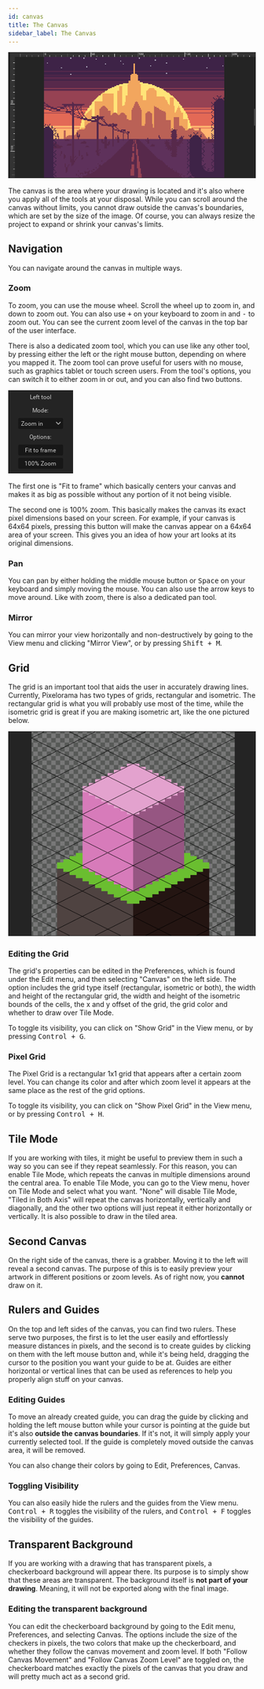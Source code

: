 ```yaml
---
id: canvas
title: The Canvas
sidebar_label: The Canvas
---
```


![Pixelorama's Canvas](../../../static/img/canvas.png)

The canvas is the area where your drawing is located and it's also where you apply all of the tools at your disposal. While you can scroll around the canvas without limits, you cannot draw outside the canvas's boundaries, which are set by the size of the image. Of course, you can always resize the project to expand or shrink your canvas's limits.

## Navigation
You can navigate around the canvas in multiple ways.

### Zoom
To zoom, you can use the mouse wheel. Scroll the wheel up to zoom in, and down to zoom out. You can also use <kbd>+</kbd> on your keyboard to zoom in and <kbd>-</kbd> to zoom out. You can see the current zoom level of the canvas in the top bar of the user interface.

There is also a dedicated zoom tool, which you can use like any other tool, by pressing either the left or the right mouse button, depending on where you mapped it. The zoom tool can prove useful for users with no mouse, such as graphics tablet or touch screen users. From the tool's options, you can switch it to either zoom in or out, and you can also find two buttons.

![Zoom tool options](../../../static/img/tooloptions_zoom.png)

The first one is "Fit to frame" which basically centers your canvas and makes it as big as possible without any portion of it not being visible.

The second one is 100% zoom. This basically makes the canvas its exact pixel dimensions based on your screen. For example, if your canvas is 64x64 pixels, pressing this button will make the canvas appear on a 64x64 area of your screen. This gives you an idea of how your art looks at its original dimensions.

### Pan
You can pan by either holding the middle mouse button or <kbd>Space</kbd> on your keyboard and simply moving the mouse. You can also use the arrow keys to move around. Like with zoom, there is also a dedicated pan tool.

### Mirror
You can mirror your view horizontally and non-destructively by going to the View menu and clicking "Mirror View", or by pressing <kbd>Shift + M</kbd>.

## Grid
The grid is an important tool that aids the user in accurately drawing lines. Currently, Pixelorama has two types of grids, rectangular and isometric. The rectangular grid is what you will probably use most of the time, while the isometric grid is great if you are making isometric art, like the one pictured below.

![Isometric Grid](../../../static/img/canvas_isometric_grid.png)

### Editing the Grid
The grid's properties can be edited in the Preferences, which is found under the Edit menu, and then selecting "Canvas" on the left side. The option includes the grid type itself (rectangular, isometric or both), the width and height of the rectangular grid, the width and height of the isometric bounds of the cells, the x and y offset of the grid, the grid color and whether to draw over Tile Mode.

To toggle its visibility, you can click on "Show Grid" in the View menu, or by pressing <kbd>Control + G</kbd>.

### Pixel Grid
The Pixel Grid is a rectangular 1x1 grid that appears after a certain zoom level. You can change its color and after which zoom level it appears at the same place as the rest of the grid options.

To toggle its visibility, you can click on "Show Pixel Grid" in the View menu, or by pressing <kbd>Control + H</kbd>.

## Tile Mode
If you are working with tiles, it might be useful to preview them in such a way so you can see if they repeat seamlessly. For this reason, you can enable Tile Mode, which repeats the canvas in multiple dimensions around the central area. To enable Tile Mode, you can go to the View menu, hover on Tile Mode and select what you want. "None" will disable Tile Mode, "Tiled in Both Axis" will repeat the canvas horizontally, vertically and diagonally, and the other two options will just repeat it either horizontally or vertically. It is also possible to draw in the tiled area.

## Second Canvas
On the right side of the canvas, there is a grabber. Moving it to the left will reveal a second canvas. The purpose of this is to easily preview your artwork in different positions or zoom levels. As of right now, you **cannot** draw on it.

## Rulers and Guides
On the top and left sides of the canvas, you can find two rulers. These serve two purposes, the first is to let the user easily and effortlessly measure distances in pixels, and the second is to create guides by clicking on them with the left mouse button and, while it's being held, dragging the cursor to the position you want your guide to be at. Guides are either horizontal or vertical lines that can be used as references to help you properly align stuff on your canvas.

### Editing Guides
To move an already created guide, you can drag the guide by clicking and holding the left mouse button while your cursor is pointing at the guide but it's also **outside the canvas boundaries**. If it's not, it will simply apply your currently selected tool. If the guide is completely moved outside the canvas area, it will be removed.

You can also change their colors by going to Edit, Preferences, Canvas.

### Toggling Visibility
You can also easily hide the rulers and the guides from the View menu. <kbd>Control + R</kbd> toggles the visibility of the rulers, and <kbd>Control + F</kbd> toggles the visibility of the guides.

## Transparent Background
If you are working with a drawing that has transparent pixels, a checkerboard background will appear there. Its purpose is to simply show that these areas are transparent. The background itself is **not part of your drawing**. Meaning, it will not be exported along with the final image.

### Editing the transparent background
You can edit the checkerboard background by going to the Edit menu, Preferences, and selecting Canvas. The options include the size of the checkers in pixels, the two colors that make up the checkerboard, and whether they follow the canvas movement and zoom level. If both "Follow Canvas Movement" and "Follow Canvas Zoom Level" are toggled on, the checkerboard matches exactly the pixels of the canvas that you draw and will pretty much act as a second grid.
